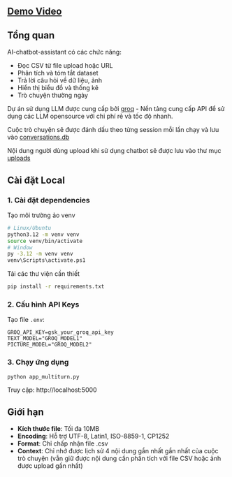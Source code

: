 ## [Demo Video](https://drive.google.com/file/d/1PaP79yMtC3y9cKsg8UHjEa4uPZg3322v/view?usp=sharing)
## Tổng quan
AI-chatbot-assistant có các chức năng:
- Đọc CSV từ file upload hoặc URL
- Phân tích và tóm tắt dataset
- Trả lời câu hỏi về dữ liệu, ảnh
- Hiển thị biểu đồ và thống kê
- Trò chuyện thường ngày

Dự án sử dụng LLM được cung cấp bởi [groq](https://groq.com/) - Nền tảng cung cấp API để sử dụng các LLM opensource với chi phí rẻ và tốc độ nhanh.

Cuộc trò chuyện sẽ được đánh dấu theo từng session mỗi lần chạy và lưu vào [conversations.db](conversations.db)

Nội dung người dùng upload khi sử dụng chatbot sẽ được lưu vào thư mục [uploads](uploads)

## Cài đặt Local

### 1. Cài đặt dependencies
Tạo môi trường ảo venv
```bash
# Linux/Ubuntu
python3.12 -m venv venv
source venv/bin/activate
# Window
py -3.12 -m venv venv
venv\Scripts\activate.ps1
```
Tải các thư viện cần thiết
```bash
pip install -r requirements.txt
```

### 2. Cấu hình API Keys

Tạo file `.env`:

```env
GROQ_API_KEY=gsk_your_groq_api_key
TEXT_MODEL="GROQ_MODEL1"
PICTURE_MODEL="GROQ_MODEL2"
```

### 3. Chạy ứng dụng

```bash
python app_multiturn.py
```

Truy cập: http://localhost:5000

## Giới hạn

- **Kích thước file**: Tối đa 10MB
- **Encoding**: Hỗ trợ UTF-8, Latin1, ISO-8859-1, CP1252
- **Format**: Chỉ chấp nhận file .csv
- **Context**: Chỉ nhớ được lịch sử 4 nội dung gần nhất gần nhất của cuộc trò chuyện (vẫn giữ được nội dung cần phân tích với file CSV hoặc ảnh được upload gần nhất)



